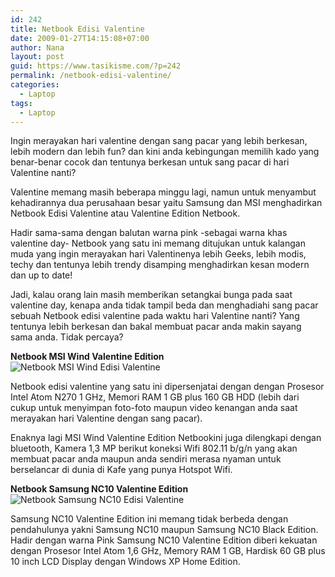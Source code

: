 ```yaml
---
id: 242
title: Netbook Edisi Valentine
date: 2009-01-27T14:15:08+07:00
author: Nana
layout: post
guid: https://www.tasikisme.com/?p=242
permalink: /netbook-edisi-valentine/
categories:
  - Laptop
tags:
  - Laptop
---
```

Ingin merayakan hari valentine dengan sang pacar yang lebih berkesan, lebih modern dan lebih fun? dan kini anda kebingungan memilih kado yang benar-benar cocok dan tentunya berkesan untuk sang pacar di hari Valentine nanti?

Valentine memang masih beberapa minggu lagi, namun untuk menyambut kehadirannya dua perusahaan besar yaitu Samsung dan MSI menghadirkan Netbook Edisi Valentine atau Valentine Edition Netbook.

Hadir sama-sama dengan balutan warna pink -sebagai warna khas valentine day- Netbook yang satu ini memang ditujukan untuk kalangan muda yang ingin merayakan hari Valentinenya lebih Geeks, lebih modis, techy dan tentunya lebih trendy disamping menghadirkan kesan modern dan up to date!

Jadi, kalau orang lain masih memberikan setangkai bunga pada saat valentine day, kenapa anda tidak tampil beda dan menghadiahi sang pacar sebuah Netbook edisi valentine pada waktu hari Valentine nanti? Yang tentunya lebih berkesan dan bakal membuat pacar anda makin sayang sama anda. Tidak percaya?

**Netbook MSI Wind Valentine Edition**  
<img title="Netbook MSI Wind Edisi Valentine" src="https://wisatacinta.wordpress.com/files/2009/01/netbook-msi-wind-valentine-edition.jpg" alt="Netbook MSI Wind Edisi Valentine" border="0" /> </div> 

Netbook edisi valentine yang satu ini dipersenjatai dengan dengan Prosesor Intel Atom N270 1 GHz, Memori RAM 1 GB plus 160 GB HDD (lebih dari cukup untuk menyimpan foto-foto maupun video kenangan anda saat merayakan hari Valentine dengan sang pacar).

Enaknya lagi MSI Wind Valentine Edition Netbookini juga dilengkapi dengan bluetooth, Kamera 1,3 MP berikut koneksi Wifi 802.11 b/g/n yang akan membuat pacar anda maupun anda sendiri merasa nyaman untuk berselancar di dunia di Kafe yang punya Hotspot Wifi.

**Netbook Samsung NC10 Valentine Edition**  
<img title="Netbook Samsung NC10 Edisi Valentine" src="https://wisatacinta.files.wordpress.com/2009/01/netbook-samsung-nc10-pink.jpg" alt="Netbook Samsung NC10 Edisi Valentine" border="0" /> </div> 

Samsung NC10 Valentine Edition ini memang tidak berbeda dengan pendahulunya yakni Samsung NC10 maupun Samsung NC10 Black Edition. Hadir dengan warna Pink Samsung NC10 Valentine Edition diberi kekuatan dengan Prosesor Intel Atom 1,6 GHz, Memory RAM 1 GB, Hardisk 60 GB plus 10 inch LCD Display dengan Windows XP Home Edition.